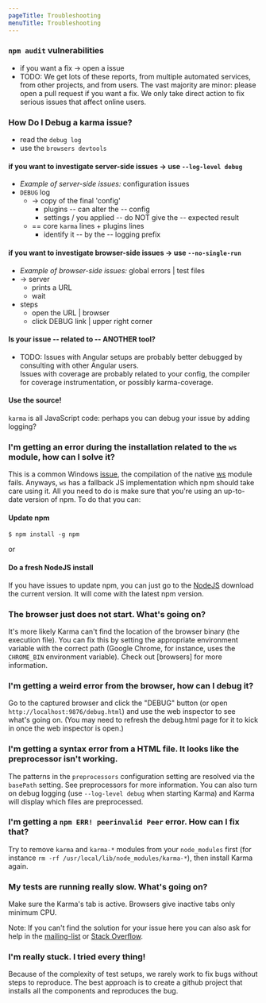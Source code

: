 ```yaml
---
pageTitle: Troubleshooting
menuTitle: Troubleshooting
---
```


### `npm audit` vulnerabilities

* if you want a fix -> open a issue
* TODO:
We get lots of these reports, from multiple automated services, from other projects, and from users. 
The vast majority are minor: please open a pull request if you want a fix. 
We only take direct action to fix serious issues that affect online users.

### How Do I Debug a karma issue?

* read the `debug log`
* use the `browsers devtools`

#### if you want to investigate server-side issues -> use `--log-level debug`

* _Example of server-side issues:_ configuration issues
* `DEBUG` log
  * -> copy of the final 'config'
    * plugins -- can alter the -- config
    * settings / you applied -- do NOT give the -- expected result
  * == core `karma` lines + plugins lines 
    * identify it -- by the -- logging prefix

#### if you want to investigate browser-side issues -> use `--no-single-run`

* _Example of browser-side issues:_ global errors | test files
* -> server
  * prints a URL
  * wait  
* steps
  * open the URL | browser
  * click DEBUG link | upper right corner 
 
#### Is your issue -- related to -- ANOTHER tool?
* TODO: Issues with Angular setups are probably better debugged by consulting with other Angular users.  
Issues with coverage are probably related to your config, the compiler for coverage instrumentation, or possibly karma-coverage.

#### Use the source!
`karma` is all JavaScript code: perhaps you can debug your issue by adding logging?

### I'm getting an error during the installation related to the ```ws``` module, how can I solve it?
This is a common Windows [issue](https://github.com/einaros/ws/issues/178), the compilation of the native [ws](https://www.npmjs.com/package/ws) module fails. Anyways, ```ws``` has a fallback JS implementation which npm should take care using it. 
All you need to do is make sure that you're using an up-to-date version of npm. 
To do that you can:

#### Update npm
```$ npm install -g npm```

or

#### Do a fresh NodeJS install
If you have issues to update npm, you can just go to the [NodeJS](https://nodejs.org/) download the current version. 
It will come with the latest npm version.


### The browser just does not start. What's going on?
It's more likely Karma can't find the location of the browser binary (the execution file). 
You can fix this by setting the appropriate environment variable with the correct path (Google Chrome, for instance, uses the `CHROME_BIN` environment variable).
Check out [browsers] for more information.


### I'm getting a weird error from the browser, how can I debug it?
Go to the captured browser and click the "DEBUG" button (or open `http://localhost:9876/debug.html`)
and use the web inspector to see what's going on. (You may need to refresh the debug.html page for it to kick in once
the web inspector is open.)


### I'm getting a syntax error from a HTML file. It looks like the preprocessor isn't working.
The patterns in the `preprocessors` configuration setting are resolved via the `basePath` setting.
See preprocessors for more information. You can also turn on debug logging (use `--log-level debug` when starting Karma)
and Karma will display which files are preprocessed.


### I'm getting a `npm ERR! peerinvalid Peer` error. How can I fix that?
Try to remove `karma` and `karma-*` modules from your `node_modules` first (for instance `rm -rf /usr/local/lib/node_modules/karma-*`), then install Karma again.


### My tests are running really slow. What's going on?
Make sure the Karma's tab is active. Browsers give inactive tabs only minimum CPU.

Note: If you can't find the solution for your issue here you can also ask for help in the [mailing-list](https://groups.google.com/d/forum/karma-users) or [Stack Overflow](https://stackoverflow.com/questions/tagged/karma-runner).

### I'm really stuck. I tried every thing!
Because of the complexity of test setups, we rarely work to fix bugs without steps to reproduce. 
The best approach is to create a github project that installs all the components and reproduces the bug.

